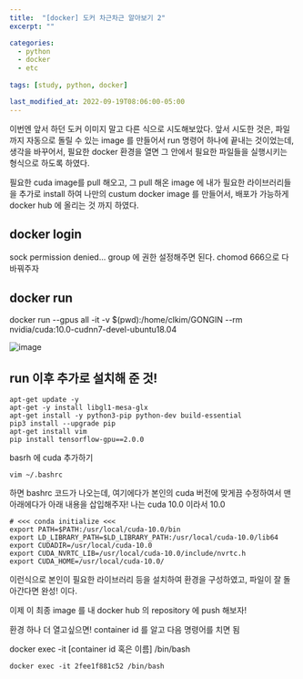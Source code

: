 ```yaml
---
title:  "[docker] 도커 차근차근 알아보기 2"
excerpt: ""

categories:
  - python
  - docker
  - etc
  
tags: [study, python, docker]

last_modified_at: 2022-09-19T08:06:00-05:00
---
```


이번엔 앞서 하던 도커 이미지 말고 다른 식으로 시도해보았다.
앞서 시도한 것은, 파일까지 자동으로 돌릴 수 있는 image 를 만들어서 run 명령어 하나에 끝내는 것이었는데, 생각을 바꾸어서, 필요한 docker 환경을 열면 그 안에서 필요한 파일들을 실행시키는 형식으로 하도록 하였다. 

필요한 cuda image를 pull 해오고, 그 pull 해온 image 에 내가 필요한 라이브러리들을 추가로  install 하여 나만의 custum docker image 를 만들어서, 배포가 가능하게 docker hub 에 올리는 것 까지 하였다. 

## docker login

sock permission denied... group 에 권한 설정해주면 된다.
 chomod 666으로 다 바꿔주자 
 
 ## docker run
 docker run --gpus all -it -v $(pwd):/home/clkim/GONGIN --rm  nvidia/cuda:10.0-cudnn7-devel-ubuntu18.04

![image](https://user-images.githubusercontent.com/53431568/191019507-3298cf2f-f825-4057-9cd7-063f0a46a3ab.png)


## run 이후 추가로 설치해 준 것!

~~~
apt-get update -y
apt-get -y install libgl1-mesa-glx
apt-get install -y python3-pip python-dev build-essential
pip3 install --upgrade pip
apt-get install vim
pip install tensorflow-gpu==2.0.0
~~~

basrh 에 cuda 추가하기

~~~
vim ~/.bashrc
~~~

하면 bashrc 코드가 나오는데, 여기에다가 본인의 cuda 버전에 맞게끔 수정하여서 맨 아래에다가 아래 내용을 삽입해주자! 나는 cuda 10.0 이라서 10.0
~~~
# <<< conda initialize <<<
export PATH=$PATH:/usr/local/cuda-10.0/bin
export LD_LIBRARY_PATH=$LD_LIBRARY_PATH:/usr/local/cuda-10.0/lib64
export CUDADIR=/usr/local/cuda-10.0
export CUDA_NVRTC_LIB=/usr/local/cuda-10.0/include/nvrtc.h
export CUDA_HOME=/usr/local/cuda-10.0/
~~~

이런식으로 본인이 필요한 라이브러리 등을 설치하여 환경을 구성하였고, 파일이 잘 돌아간다면 완성! 이다. 

이제 이 최종 image 를 내 docker hub 의 repository 에 push 해보자!



환경 하나 더 열고싶으면! container id 를 알고 다음 명령어를 치면 됨

docker exec -it [container id 혹은 이름] /bin/bash

~~~
docker exec -it 2fee1f881c52 /bin/bash
~~~


